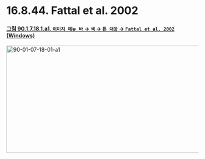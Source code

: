# 16.8.44. Fattal et al. 2002

<a id="90-01-07-18-01-a1"></a>

#### [그림 90.1.7.18.1.a1. `이미지 메뉴 바` → `색` → `톤 대응` → `Fattal et al. 2002` (Windows)](./90-01-07-18-01-fattal_et_al_2002.md#90-01-07-18-01-a1)
<img width="507" height="282" alt="90-01-07-18-01-a1" src="https://github.com/user-attachments/assets/414e29d0-5c16-4ee5-9e3e-bba797631527" />